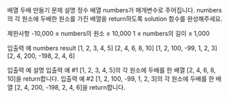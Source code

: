 배열 두배 만들기
문제 설명
정수 배열 numbers가 매개변수로 주어집니다. numbers의 각 원소에 두배한 원소를 가진 배열을 return하도록 solution 함수를 완성해주세요.

제한사항
-10,000 ≤ numbers의 원소 ≤ 10,000
1 ≤ numbers의 길이 ≤ 1,000

입출력 예
numbers result
[1, 2, 3, 4, 5] [2, 4, 6, 8, 10]
[1, 2, 100, -99, 1, 2, 3] [2, 4, 200, -198, 2, 4, 6]

입출력 예 설명
입출력 예 #1
[1, 2, 3, 4, 5]의 각 원소에 두배를 한 배열 [2, 4, 6, 8, 10]을 return합니다.
입출력 예 #2
[1, 2, 100, -99, 1, 2, 3]의 각 원소에 두배를 한 배열 [2, 4, 200, -198, 2, 4, 6]을 return합니다.
